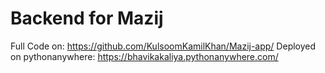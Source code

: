 ﻿# Backend for Mazij
 Full Code on: https://github.com/KulsoomKamilKhan/Mazij-app/
 Deployed on pythonanywhere: https://bhavikakaliya.pythonanywhere.com/
